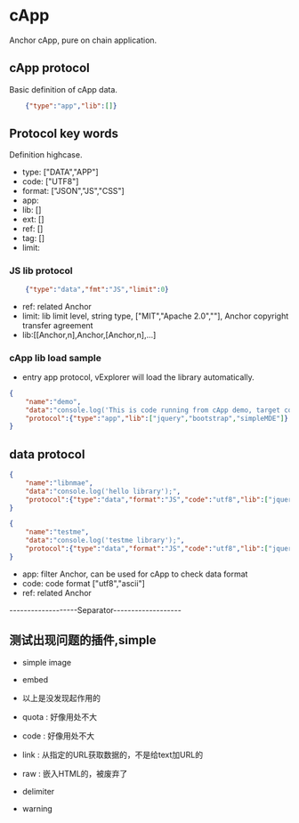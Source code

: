 # cApp
Anchor cApp, pure on chain application.


## cApp protocol

Basic definition of cApp data.
```JSON
    {"type":"app","lib":[]}
```

## Protocol key words

Definition highcase. 

- type: ["DATA","APP"]
- code: ["UTF8"]
- format: ["JSON","JS","CSS"]
- app:  
- lib:  []
- ext:  []
- ref:  []
- tag:  []
- limit:   

### JS lib protocol

```JSON
    {"type":"data","fmt":"JS","limit":0}
```

- ref: related Anchor
- limit: lib limit level, string type, ["MIT","Apache 2.0",""], Anchor copyright transfer agreement
- lib:[[Anchor,n],Anchor,[Anchor,n],...]

### cApp lib load sample

- entry app protocol, vExplorer will load the library automatically.
  
```JSON
{
    "name":"demo",
    "data":"console.log('This is code running from cApp demo, target container:'+con);console.log(agent);",
    "protocol":{"type":"app","lib":["jquery","bootstrap","simpleMDE"]}
} 
```

## data protocol

```JSON
{
    "name":"libnmae",
    "data":"console.log('hello library');",
    "protocol":{"type":"data","format":"JS","code":"utf8","lib":["jquery","testme"],"ext":["edit_header","edit_image","edit_block"]}
}  
```

```JSON
{
    "name":"testme",
    "data":"console.log('testme library');",
    "protocol":{"type":"data","format":"JS","code":"utf8","lib":["jquery","good_test","jrender"],"ext":["test_a","test_b","test_c"]}
}  
```

- app: filter Anchor, can be used for cApp to check data format
- code: code format ["utf8","ascii"]
- ref: related Anchor

-------------------Separator-------------------

## 测试出现问题的插件,simple

- simple image
- embed


- 以上是没发现起作用的

- quota : 好像用处不大
- code : 好像用处不大
- link : 从指定的URL获取数据的，不是给text加URL的
- raw : 嵌入HTML的，被废弃了
- delimiter
- warning
  